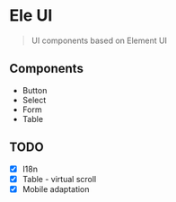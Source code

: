 # Ele UI

> UI components based on Element UI

## Components

- Button
- Select
- Form
- Table

## TODO

- [x] I18n
- [x] Table - virtual scroll
- [x] Mobile adaptation